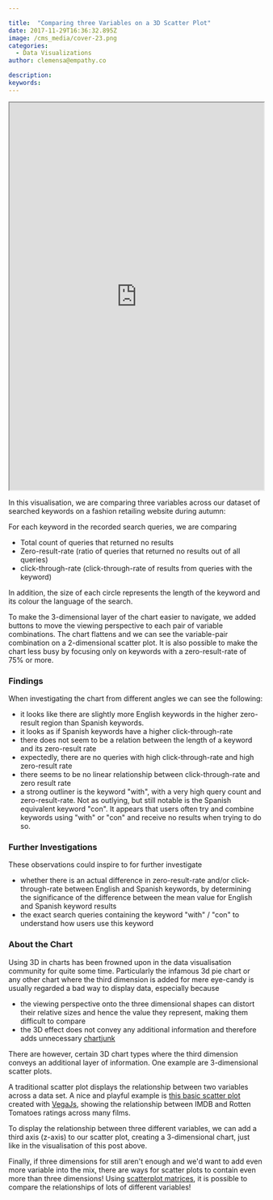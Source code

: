 ```yaml
---

title:  "Comparing three Variables on a 3D Scatter Plot"
date: 2017-11-29T16:36:32.895Z
image: /cms_media/cover-23.png
categories:
  - Data Visualizations
author: clemensa@empathy.co

description:
keywords:
---
```

<div class="col-sm-12" align="center">
	<iframe src="https://www.imagineyourdata.com/datavis/scatter-3D/" framebimg-order="1" width="100%" height="765px"></iframe>
</div>

In this visualisation, we are comparing three variables across our dataset of searched keywords on a fashion retailing website during autumn:

For each keyword in the recorded search queries, we are comparing
- Total count of queries that returned no results
- Zero-result-rate (ratio of queries that returned no results out of all queries)
- click-through-rate (click-through-rate of results from queries with the keyword)

In addition, the size of each circle represents the length of the keyword and its colour the language of the search.

To make the 3-dimensional layer of the chart easier to navigate, we added buttons to move the viewing perspective to each pair of variable combinations. The chart flattens and we can see the variable-pair combination on a 2-dimensional scatter plot. It is also possible to make the chart less busy by focusing only on keywords with a zero-result-rate of 75% or more.

### Findings

When investigating the chart from different angles we can see the following:
- it looks like there are slightly more English keywords in the higher zero-result region than Spanish keywords.
- it looks as if Spanish keywords have a higher click-through-rate
- there does not seem to be a relation between the length of a keyword and its zero-result rate
- expectedly, there are no queries with high click-through-rate and high zero-result rate
- there seems to be no linear relationship between click-through-rate and zero result rate
- a strong outliner is the keyword "with", with a very high query count and zero-result-rate. Not as outlying, but still notable is the Spanish equivalent keyword "con". It appears that users often try and combine keywords using "with" or "con" and receive no results when trying to do so.

### Further Investigations

These observations could inspire to for further investigate
- whether there is an actual difference in zero-result-rate and/or click-through-rate between English and Spanish keywords, by determining the significance of the difference between the mean value for English and Spanish keyword results
- the exact search queries containing the keyword "with" / "con" to understand how users use this keyword

### About the Chart

Using 3D in charts has been frowned upon in the data visualisation community for quite some time. Particularly the infamous 3d pie chart or any other chart where the third dimension is added for mere eye-candy is usually regarded a bad way to display data, especially because

 - the viewing perspective onto the three dimensional shapes can distort their relative sizes and hence the value they represent, making them difficult to compare
 - the 3D effect does not convey any additional information and therefore adds unnecessary <a href="https://en.wikipedia.org/wiki/Chartjunk" target="_blank">chartjunk</a>
 

There are however, certain 3D chart types where the third dimension conveys an additional layer of information. One example are 3-dimensional scatter plots.

A traditional scatter plot displays the relationship between two variables across a data set. A nice and playful example is <a href="https://vega.github.io/editor/#/" target="_blank">this basic scatter plot</a> created with  <a href="https://vega.github.io/vega/" target="_blank">VegaJs</a>, showing the relationship between IMDB and Rotten Tomatoes ratings across many films.

To display the relationship between three different variables, we can add a third axis (z-axis) to our scatter plot, creating a 3-dimensional chart, just like in the visualisation of this post above.

Finally, if three dimensions for still aren't enough and we'd want to add even more variable into the mix, there are ways for scatter plots to contain even more than three dimensions! Using <a href="https://en.wikipedia.org/wiki/Scatter_plot#Scatterplot_matrices" target="_blank">scatterplot matrices</a>, it is possible to compare the relationships of lots of different variables!


